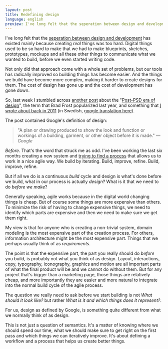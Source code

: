 ```yaml
---
layout: post
title: Redefining design
language: english
preview: I've long felt that the seperation between design and development has existed mainly because creating *real* things was too hard.
---
```


I've long felt that the [seperation between design and development](/who-is-a-designer/) has existed mainly because creating *real* things was too hard. Digital things used to be so hard to make that we had to make blueprints, sketches, prototypes, mockups and all these other things to communicate what we wanted to build, before we even started writing code.

Not only did that approach come with a whole set of problems, but our tools has radically improved so building things has become easier. And the things we build have become more complex, making it harder to create designs for them. The cost of design has gone up and the cost of development has gone down.

So, last week I stumbled across [another post](https://medium.com/@trevorconnolly/the-post-psd-era-doesnt-want-to-kill-designers-4281d505fd9a) about the "[Post-PSD era of design](http://bradfrostweb.com/blog/post/the-post-psd-era/)", the term that Brad Frost popularized last year, and something that [I wrote about back in 2011](http://eldh.co/slutet-p-photoshop-eran/) (in Swedish, [google translation here](http://www.google.com/translate?hl=en&ie=UTF8&sl=auto&tl=en&u=http%3A%2F%2Feldh.co%2Fslutet-p-photoshop-eran%2F)).

The post contained Google's definition of design:

> "A plan or drawing produced to show the look and function or workings of a building, garment, or other object before it is made."
*— Google*

*Before.* That's the word that struck me as odd. I've been working the last six months creating a new system and [trying to find a process](http://eldh.co/finding-a-process) that allows us to work in a nice agile way. We build by iterating. Build, improve, refine. Build, improve, refine.

But if all we do is a continuous *build* cycle and design is what's done before we build, what in our process is actually *design*? What is it that we need to do *before we make*?

Generally speaking, agile works because in the digital world changing things is cheap. But of course some things are more expensive than others. To minimize the risk of having to change expensive things, we need to identify which parts are expensive and then we need to make sure we get them right.

My view is that for anyone who is creating a non-trivial system, domain modeling is the most expensive part of the creation process. For others, information architecture might be the most expensive part. Things that we perhaps usually think of as *requirements*.

The point is that the expensive part, the part you really should do *before* you build, is probably not what you think of as design. Layout, interactions, copy, typography, iconography, graphics and motion are all important parts of what the final product will be and we cannot do without them. But for any project that's bigger than a marketing page, those things are relatively cheap, and more importantly they are easier and more natural to integrate into the normal build cycle of the agile process.

The question we really need to ask before we start building is not *What should it look like?* but rather *What is it and which things does it represent?*.

For us, design as defined by Google, is something quite different from what we normally think of as design.

This is not just a question of semantics. It's a matter of knowing where we should spend our time, what we should make sure to get right on the first pass and which things we can iteratively improve. It's about defining a workflow and a process that helps us create better things.
